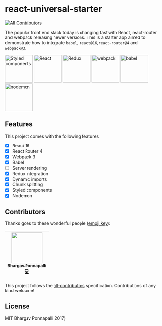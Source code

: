 # react-universal-starter
[![All Contributors](https://img.shields.io/badge/all_contributors-1-orange.svg?style=flat-square)](#contributors)

The popular front end stack today is changing fast with React, react-router and webpack releasing newer versions. This is a starter app aimed to demonstrate how to integrate `babel`, `react@16`,`react-router@4` and `webpack@3`.


<img alt="Styled components" width="auto" height="90" src="https://raw.githubusercontent.com/styled-components/brand/master/styled-components.png"/> <img alt="React" width="auto" height="90" src="https://facebook.github.io/react/img/logo.svg"/> <img  width="auto" height="90"  alt="Redux" src="https://raw.githubusercontent.com/reactjs/redux/master/logo/logo.png"/> <img src="https://webpack.js.org/6bc5d8cf78d442a984e70195db059b69.svg" alt="webpack" width="auto" height="90" /> <img src="https://cms-assets.tutsplus.com/uploads/users/16/posts/24511/preview_image/babel-1.png" width="auto" height="90" alt="babel"/> <img src="http://nodemon.io/nodemon.svg" width="auto" height="90" alt="nodemon"/>
 

## Features

This project comes with the following features

- [x] React 16
- [x] React Router 4
- [x] Webpack 3
- [x] Babel
- [ ] Server rendering
- [x] Redux integration
- [x] Dynamic imports
- [x] Chunk splitting
- [x] Styled components
- [x] Nodemon

## Contributors

Thanks goes to these wonderful people ([emoji key](https://github.com/kentcdodds/all-contributors#emoji-key)):

<!-- ALL-CONTRIBUTORS-LIST:START - Do not remove or modify this section -->
| [<img src="https://avatars2.githubusercontent.com/u/2936644?v=4" width="100px;"/><br /><sub>Bhargav Ponnapalli</sub>](http://github.com/imbhargav5)<br />[💻](https://github.com/imbhargav5/react16-router4-redux-universal/commits?author=imbhargav5 "Code") |
| :---: |
<!-- ALL-CONTRIBUTORS-LIST:END -->

This project follows the [all-contributors](https://github.com/kentcdodds/all-contributors) specification. Contributions of any kind welcome!

## License

MIT Bhargav Ponnapalli(2017)
